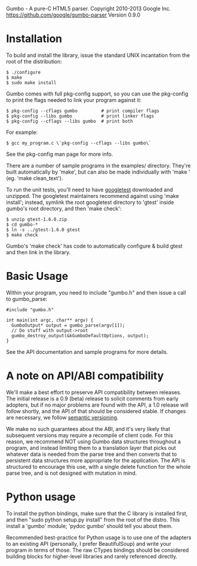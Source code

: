 
Gumbo - A pure-C HTML5 parser.
Copyright 2010-2013 Google Inc.
https://github.com/google/gumbo-parser
Version 0.9.0

Installation
============

To build and install the library, issue the standard UNIX incantation from the root of the distribution:

    $ ./configure
    $ make
    $ sudo make install

Gumbo comes with full pkg-config support, so you can use the pkg-config to print the flags needed to link your program against it:

    $ pkg-config --cflags gumbo         # print compiler flags
    $ pkg-config --libs gumbo           # print linker flags
    $ pkg-config --cflags --libs gumbo  # print both

For example:

    $ gcc my_program.c \`pkg-config --cflags --libs gumbo\`

See the pkg-config man page for more info.

There are a number of sample programs in the examples/ directory.  They're built automatically by 'make', but can also be made individually with 'make <programname>' (eg. 'make clean_text').

To run the unit tests, you'll need to have [googletest](https://code.google.com/p/googletest/) downloaded and unzipped.  The googletest maintainers recommend against using 'make install'; instead, symlink the root googletest directory to 'gtest' inside gumbo's root directory, and then 'make check':

    $ unzip gtest-1.6.0.zip
    $ cd gumbo-*
    $ ln -s ../gtest-1.6.0 gtest
    $ make check

Gumbo's 'make check' has code to automatically configure & build gtest and then link in the library.

Basic Usage
===========

Within your program, you need to include "gumbo.h" and then issue a call to gumbo_parse:

    #include "gumbo.h"

    int main(int argc, char** argv) {
      GumboOutput* output = gumbo_parse(argv[1]);
      // Do stuff with output->root
      gumbo_destroy_output(&kGumboDefaultOptions, output);
    }

See the API documentation and sample programs for more details.

A note on API/ABI compatibility
===============================

We'll make a best effort to preserve API compatibility between releases.  The initial release is a 0.9 (beta) release to solicit comments from early adopters, but if no major problems are found with the API, a 1.0 release will follow shortly, and the API of that should be considered stable.  If changes are necessary, we follow [semantic versioning](http://semver.org).

We make no such guarantees about the ABI, and it's very likely that subsequent versions may require a recompile of client code.  For this reason, we recommend NOT using Gumbo data structures throughout a program, and instead limiting them to a translation layer that picks out whatever data is needed from the parse tree and then converts that to persistent data structures more appropriate for the application.  The API is structured to encourage this use, with a single delete function for the whole parse tree, and is not designed with mutation in mind.

Python usage
============
To install the python bindings, make sure that the C library is installed first, and then "sudo python setup.py install" from the root of the distro.  This install a 'gumbo' module; 'pydoc gumbo' should tell you about them.

Recommended best-practice for Python usage is to use one of the adapters to an existing API (personally, I prefer BeautifulSoup) and write your program in terms of those.  The raw CTypes bindings should be considered building blocks for higher-level libraries and rarely referenced directly.
